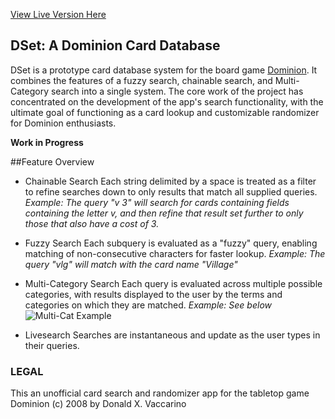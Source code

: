 [View Live Version Here](https://dset-app.herokuapp.com/)

## DSet: A Dominion Card Database

DSet is a prototype card database system for the board game [Dominion](https://boardgamegeek.com/boardgame/3). It combines the features of a fuzzy search, chainable search, and Multi-Category search into a single system. The core work of the project has concentrated on the development of the app's search functionality, with the ultimate goal of functioning as a card lookup and customizable randomizer for Dominion enthusiasts.

**Work in Progress**

##Feature Overview
* Chainable Search
Each string delimited by a space is treated as a filter to refine searches down to only results that match all supplied queries.
*Example: The query "v 3" will search for cards containing fields containing the letter v, and then refine that result set further to only those that also
have a cost of 3.*
* Fuzzy Search
Each subquery is evaluated as a "fuzzy" query, enabling matching of non-consecutive characters for faster lookup.
*Example: The query "vlg" will match with the card name "Village"*
* Multi-Category Search
Each query is evaluated across multiple possible categories, with results displayed to the user by the terms and categories on which they are matched.
*Example: See below*
![Multi-Cat Example](https://i.imgur.com/WomyNrE.png "Multi-Category Result Display Example")

* Livesearch
Searches are instantaneous and update as the user types in their queries.

### LEGAL
This an unofficial card search and randomizer app for the tabletop game Dominion (c) 2008 by Donald X. Vaccarino
